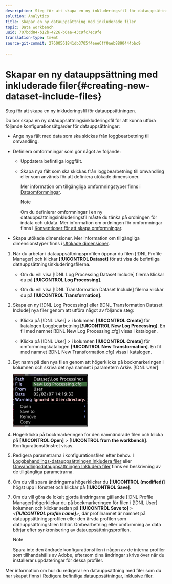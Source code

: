 ```yaml
---
description: Steg för att skapa en ny inkluderingsfil för datauppsättningen.
solution: Analytics
title: Skapar en ny datauppsättning med inkluderade filer
topic: Data workbench
uuid: 707bdd84-b12b-4226-b6aa-43c9fc7ec9fe
translation-type: tm+mt
source-git-commit: 27600561841db3705f4eee6ff0aeb8890444bbc9

---
```



# Skapar en ny datauppsättning med inkluderade filer{#creating-new-dataset-include-files}

Steg för att skapa en ny inkluderingsfil för datauppsättningen.

Du bör skapa en ny datauppsättningsinkluderingsfil för att kunna utföra följande konfigurationsåtgärder för datauppsättningar:

* Ange nya fält med data som ska skickas från loggbearbetning till omvandling.
* Definiera omformningar som gör något av följande:

   * Uppdatera befintliga loggfält.
   * Skapa nya fält som ska skickas från loggbearbetning till omvandling eller som används för att definiera utökade dimensioner.

      Mer information om tillgängliga omformningstyper finns i [Dataomformningar](../../../../home/c-dataset-const-proc/c-data-trans/c-abt-transf.md).

      >[!NOTE]
      >
      >Om du definierar omformningar i en ny datauppsättningsinkluderingsfil måste du tänka på ordningen för indata och utdata. Mer information om ordningen för omformningar finns i [Konventioner för att skapa omformningar](../../../../home/c-dataset-const-proc/c-data-trans/c-con-transf.md#concept-01998eebb7e347c58255fb442f2613b6).

* Skapa utökade dimensioner. Mer information om tillgängliga dimensionstyper finns i [Utökade dimensioner](../../../../home/c-dataset-const-proc/c-ex-dim/c-abt-ex-dim.md).

1. När du arbetar i datauppsättningsprofilen öppnar du filen [!DNL Profile Manager] och klickar **[!UICONTROL Dataset]** för att visa de befintliga datauppsättningsinkluderingsfilerna.

   * Om du vill visa [!DNL Log Processing Dataset Include] filerna klickar du på **[!UICONTROL Log Processing]**.

   * Om du vill visa [!DNL Transformation Dataset Include] filerna klickar du på **[!UICONTROL Transformation]**.

1. Skapa en ny [!DNL Log Processing] eller [!DNL Transformation Dataset Include] nya filer genom att utföra något av följande steg:

   * Klicka på [!DNL User] > i kolumnen **[!UICONTROL Create]** för katalogen Loggbearbetning **[!UICONTROL New Log Processing]**. En fil med namnet [!DNL New Log Processing.cfg] visas i katalogen.

   * Klicka på [!DNL User] > i kolumnen **[!UICONTROL Create]** för omformningskatalogen **[!UICONTROL New Transformation]**. En fil med namnet [!DNL New Transformation.cfg] visas i katalogen.

1. Byt namn på den nya filen genom att högerklicka på bockmarkeringen i kolumnen och skriva det nya namnet i parametern Arkiv. [!DNL User]

   ![Steginformation](assets/vis_ProfileManager_RenameFile.png)

1. Högerklicka på bockmarkeringen för den namnändrade filen och klicka på **[!UICONTROL Open]** > **[!UICONTROL from the workbench]**. Konfigurationsfönstret visas.
1. Redigera parametrarna i konfigurationsfilen efter behov. I [Loggbehandlings-datauppsättningen Inkludera filer](../../../../home/c-dataset-const-proc/c-dataset-inc-files/c-types-dataset-inc-files/c-log-proc-dataset-inc-files/c-log-proc-dataset-inc-files.md#concept-999475a22519432e98844622ca95b6ab) eller [Omvandlingsdatauppsättningen Inkludera filer](../../../../home/c-dataset-const-proc/c-dataset-inc-files/c-types-dataset-inc-files/c-trans-dataset-inc-files.md#concept-c64aa78ed9ce40b8a0f4932c82ff5ace) finns en beskrivning av de tillgängliga parametrarna.
1. Om du vill spara ändringarna högerklickar du **[!UICONTROL (modified)]** högst upp i fönstret och klickar på **[!UICONTROL Save]**.
1. Om du vill göra de lokalt gjorda ändringarna gällande [!DNL Profile Manager]högerklickar du på bockmarkeringen för filen i [!DNL User] kolumnen och klickar sedan på **[!UICONTROL Save to]** > *&lt;**[!UICONTROL profile name]**>*, där profilnamnet är namnet på datauppsättningsprofilen eller den ärvda profilen som datauppsättningsfilen tillhör. Ombearbetning eller omformning av data börjar efter synkronisering av datauppsättningsprofilen.

   >[!NOTE]
   >
   >Spara inte den ändrade konfigurationsfilen i någon av de interna profiler som tillhandahålls av Adobe, eftersom dina ändringar skrivs över när du installerar uppdateringar för dessa profiler.

Mer information om hur du redigerar en datauppsättning med filer som du har skapat finns i [Redigera befintliga datauppsättningar, inklusive filer](../../../../home/c-dataset-const-proc/c-dataset-inc-files/c-work-dataset-inc-files/t-edit-ex-dataset-inc-files.md#task-456c04e38ebc425fb35677a6bb6aa077).
